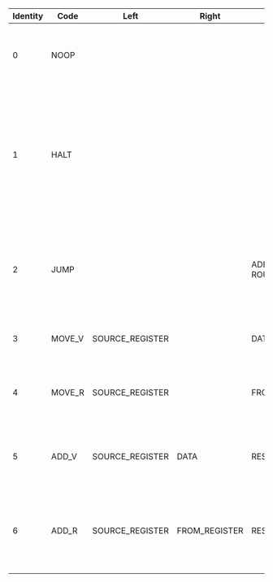 | Identity | Code    | Left            | Right         | Operand            | Description                                                                                                                                                                          |
| -------- | ------- | --------------- | ------------- | ------------------ | ------------------------------------------------------------------------------------------------------------------------------------------------------------------------------------ |
| 0        | NOOP    |                 |               |                    | This instruction is used to waste time in a CPU, it costs the time of a single instruction.                                                                                          |
| 1        | HALT    |                 |               |                    | This instruction will trigger the CPU to terminate the program. Since the only boot program here is the kernel, the CPU will dislatch the power supply unit to shut down the device. |
| 2        | JUMP    |                 |               | ADDRESS or ROUTINE | This instruction will allow you to move the program counter and start executing instructions from a new address.                                                                     |   
| 3        | MOVE_V  | SOURCE_REGISTER |               | DATA               | This instruction will allow you to move data into a register.                                                                                                                        |
| 4        | MOVE_R  | SOURCE_REGISTER |               | FROM_REGISTER      | This instruction will allow you to move the value of `FROM_REGISTER` into `SOURCE_REGISTER`.                                                                                         |
| 5        | ADD_V   | SOURCE_REGISTER | DATA          | RESULT_REGISTER    | This instruction will allow you to add a number to a register, this is an addition operation caller.                                                                                 |
| 6        | ADD_R   | SOURCE_REGISTER | FROM_REGISTER | RESULT_REGISTER    | This instruction will allow you to add the value of `FROM_REGISTER` to `SOURCE_REGISTER`, this is an addition operation caller.                                                      |